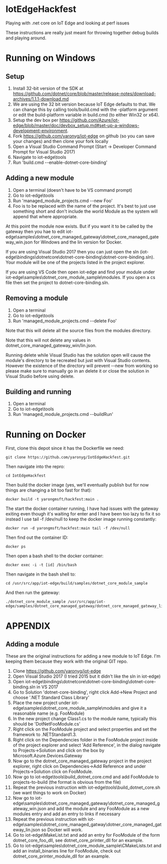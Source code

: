 # IotEdgeHackfest
Playing with .net core on IoT Edge and looking at perf issues

These instructions are really just meant for throwing together debug builds and playing around.

# Running on Windows
## Setup
1. Install 32-bit version of the SDK at https://github.com/dotnet/core/blob/master/release-notes/download-archives/1.1.1-download.md
 1. We are using the 32 bit version because IoT Edge defaults to that. We can change this by calling tools/build.cmd with the -platform argument or edit the build-platform variable in build.cmd (to either Win32 or x64).
1. Setup the dev box per https://github.com/Azure/iot-edge/blob/master/doc/devbox_setup.md#set-up-a-windows-development-environment.
1. Fork https://github.com/yaronyg/iot-edge on github (so you can save your changes) and then clone your fork locally
1. Open a Visual Studio Command Prompt (Start -> Developer Command Prompt for Visual Studio 2017)
1. Navigate to iot-edge\tools
1. Run 'build.cmd --enable-dotnet-core-binding'
## Adding a new module
1. Open a terminal (doesn't have to be VS command prompt)
1. Go to iot-edge\tools
1. Run 'managed_module_projects.cmd --new Foo'
 1. Foo is to be replaced with the name of the project. It's best to just use something short and don't include the world Module as the system will append that where appropriate.

At this point the module now exists. But if you want it to be called by the gateway then you hae to edit iot-edge\samples\dotnet_core_managed_gateway\dotnet_core_managed_gateway_win.json for Windows and the lin version for Docker.

If you are using Visual Studio 2017 then you can just open the sln (iot-edge\bindings\dotnetcore\dotnet-core-binding\dotnet-core-binding.sln). Your module will be one of the projects listed in the project explorer.

If you are using VS Code then open iot-edge and find your module under iot-edge\samples\dotnet_core_module_sample\modules. If you open a cs file then set the project to dotnet-core-binding.sln.
## Removing a module
1. Open a terminal
1. Go to iot-edge\tools
1. Run 'managed_module_projects.cmd --delete Foo'

Note that this will delete all the source files from the modules directory.

Note that this will not delete any values in dotnet_core_managed_gateway_win/lin.json.

Running delete while Visual Studio has the solution open will cause the module's directory to be recreated but just with Visual Studio contents. However the existence of the directory will prevent --new from working so please make sure to manually go in an delete it or close the solution in Visual Studio before using delete.
## Building and running
1. Open a terminal
1. Go to iot-edge\tools
1. Run 'managed_module_projects.cmd --buildRun'
# Running on Docker
First, clone this depot since it has the Dockerfile we need:

    git clone https://github.com/yaronyg/IotEdgeHackfest.git

Then navigate into the repro:

    cd IotEdgeHackfest

Then build the docker image (yes, we'll eventually publish but for now things are changing a bit too fast for that):

    docker build -t yarongmsft/hackfest:main .

The start the docker container running, I have had issues with the gateway exiting even though it's waiting for enter and I have been too lazy to fix it so instead I use tail -f /dev/null to keep the docker image running constantly:

    docker run -d yarongmsft/hackfest:main tail -f /dev/null

Then find out the container ID:

    docker ps

Then open a bash shell to the docker container:

    docker exec -i -t [id] /bin/bash

Then navigate in the bash shell to:

    cd /usr/src/app/iot-edge/build/samples/dotnet_core_module_sample

And then run the gateway:

    ./dotnet_core_module_sample /usr/src/app/iot-edge/samples/dotnet_core_managed_gateway/dotnet_core_managed_gateway_lin.json

# APPENDIX
## Adding a module
These are the original instructions for adding a new module to IoT Edge. I'm keeping them because they work with the original GIT repo. 

1. Clone https://github.com/yaronyg/iot-edge
1. Open Visual Studio 2017 (I tried 2015 but it didn't like the sln in iot-edge)
1. Open iot-edge\bindings\dotnetcore\dotnet-core-binding\dotnet-core-binding.sln in VS 2017
1. Go to Solution 'dotnet-core-binding', right click Add->New Project and choose '.NET Standard Class Library'
1. Place the new project under iot-edge\samples\dotnet_core_module_sample\modules and give it a reasonable name (e.g. FooModule)
1. In the new project change Class1.cs to the module name, typically this should be 'DotNetFooModule.cs'
1. Right click on the FooModule project and select properties and set the framework to .NETStandard1.3.
1. Right click on the Dependencies folder in the FooModule project inside of the project explorer and select 'Add Reference', in the dialog navigate to Projects->Solution and click on the box by Microsoft.Azure.Devices.Gateway
1. Now go to the dotnet_core_managed_gateway project in the project explorer, right click on Dependencies->Add Reference and under Projects->Solution click on FooModule.
1. Now go to iot-edge\tools\build_dotnet_core.cmd and add FooModule to projects-to-build (the format is obvious from the file)
1. Repeat the previous instruction with iot-edge\tools\build_dotnet_core.sh (we want things to work on Docker)
1. Now go to iot-edge\samples\dotnet_core_managed_gateway\dotnet_core_managed_gateway_win.json and add the module and any FooModule as a new modules entry and add an entry to links if necessary
1. Repeat the previous instruction with iot-edge\samples\dotnet_core_managed_gatway\dotner_core_managed_gateway_lin.json so Docker will work.
1. Go to iot-edge\MakeList.txt and add an entry for FooModule of the form dotnet_core_foo_dll, see dotnet_core_printer_dll for an example.
1. Go to iot-edge\samples\dotnet_core_module_sample\CMakeLists.txt and add an install_binaries line for FooModule, check out dotnet_core_printer_module_dll for an example.
